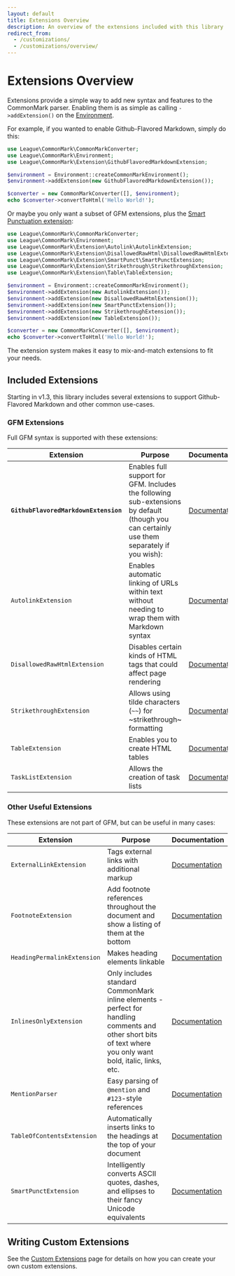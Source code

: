 ```yaml
---
layout: default
title: Extensions Overview
description: An overview of the extensions included with this library
redirect_from:
  - /customizations/
  - /customizations/overview/
---
```


Extensions Overview
===================

Extensions provide a simple way to add new syntax and features to the CommonMark parser.  Enabling them is as simple as calling `->addExtension()` on the [Environment](/1.5/customization/environment/).

For example, if you wanted to enable Github-Flavored Markdown, simply do this:

```php
use League\CommonMark\CommonMarkConverter;
use League\CommonMark\Environment;
use League\CommonMark\Extension\GithubFlavoredMarkdownExtension;

$environment = Environment::createCommonMarkEnvironment();
$environment->addExtension(new GithubFlavoredMarkdownExtension());

$converter = new CommonMarkConverter([], $environment);
echo $converter->convertToHtml('Hello World!');
```

Or maybe you only want a subset of GFM extensions, plus the [Smart Punctuation extension](/1.5/extensions/smart-punctuation/):

```php
use League\CommonMark\CommonMarkConverter;
use League\CommonMark\Environment;
use League\CommonMark\Extension\Autolink\AutolinkExtension;
use League\CommonMark\Extension\DisallowedRawHtml\DisallowedRawHtmlExtension;
use League\CommonMark\Extension\SmartPunct\SmartPunctExtension;
use League\CommonMark\Extension\Strikethrough\StrikethroughExtension;
use League\CommonMark\Extension\Table\TableExtension;

$environment = Environment::createCommonMarkEnvironment();
$environment->addExtension(new AutolinkExtension());
$environment->addExtension(new DisallowedRawHtmlExtension());
$environment->addExtension(new SmartPunctExtension());
$environment->addExtension(new StrikethroughExtension());
$environment->addExtension(new TableExtension());

$converter = new CommonMarkConverter([], $environment);
echo $converter->convertToHtml('Hello World!');
```

The extension system makes it easy to mix-and-match extensions to fit your needs.

## Included Extensions

Starting in v1.3, this library includes several extensions to support Github-Flavored Markdown and other common use-cases.

### GFM Extensions

Full GFM syntax is supported with these extensions:

| Extension | Purpose | Documentation |
| --------- | ------- | ------------- |
| **`GithubFlavoredMarkdownExtension`** | Enables full support for GFM.  Includes the following sub-extensions by default (though you can certainly use them separately if you wish): | [Documentation](/1.5/extensions/github-flavored-markdown/) |
| `AutolinkExtension` | Enables automatic linking of URLs within text without needing to wrap them with Markdown syntax | [Documentation](/1.5/extensions/autolinks/) |
| `DisallowedRawHtmlExtension` | Disables certain kinds of HTML tags that could affect page rendering | [Documentation](/1.5/extensions/disallowed-raw-html/) |
| `StrikethroughExtension` | Allows using tilde characters (`~~`) for ~strikethrough~ formatting | [Documentation](/1.5/extensions/strikethrough/) |
| `TableExtension` | Enables you to create HTML tables | [Documentation](/1.5/extensions/tables/) |
| `TaskListExtension` | Allows the creation of task lists | [Documentation](/1.5/extensions/task-lists/) |

### Other Useful Extensions

These extensions are not part of GFM, but can be useful in many cases:

| Extension | Purpose | Documentation |
| --------- | ------- | ------------- |
| `ExternalLinkExtension` | Tags external links with additional markup | [Documentation](/1.5/extensions/external-links/) |
| `FootnoteExtension` | Add footnote references throughout the document and show a listing of them at the bottom | [Documentation](/1.5/extensions/footnotes/) |
| `HeadingPermalinkExtension` | Makes heading elements linkable | [Documentation](/1.5/extensions/heading-permalinks/) |
| `InlinesOnlyExtension` | Only includes standard CommonMark inline elements - perfect for handling comments and other short bits of text where you only want bold, italic, links, etc. | [Documentation](/1.5/extensions/inlines-only/) |
| `MentionParser` | Easy parsing of `@mention` and `#123`-style references | [Documentation](/1.5/extensions/mention/) |
| `TableOfContentsExtension` | Automatically inserts links to the headings at the top of your document | [Documentation](/1.5/extensions/table-of-contents/) |
| `SmartPunctExtension` | Intelligently converts ASCII quotes, dashes, and ellipses to their fancy Unicode equivalents | [Documentation](/1.5/extensions/smart-punctuation/) |


## Writing Custom Extensions

See the [Custom Extensions](/1.5/customization/extensions/) page for details on how you can create your own custom extensions.
